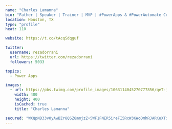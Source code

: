 ```yaml
---
name: "Charles Lamanna"
bio: "Father | Speaker | Trainer | MVP | #PowerApps & #PowerAutomate Community Super User | YouTuber Right-pointing triangle http://youtube.com/c/rezadorrani | Learn - Share - Clockwise rightwards and leftwards open circle arrows"
location: Houston, TX
type: "profile"
heat: 110

website: https://t.co/tAcqSdqguf

twitter:
  username: rezadorrani
  url: https://twitter.com/rezadorrani
  followers: 5033

topics:
  - Power Apps

images:
  - url: https://pbs.twimg.com/profile_images/1063114045270777856/qeT-jpWr_400x400.jpg
    width: 400
    height: 400
    isCached: true
    title: "Charles Lamanna"

secured: "WXQpND33v0yAwBZr8QSZ8mmjzZ+5WF1FNER5ireFI5RcW3KWoDmhRJARKuXTi++goolFzNk1KRhVMCmSzz4HizUiT8XcrUXMDAVRh1iQ7vm+PNb6DyYeWBsFh+GQc/1oSML1z+EG3rdSzVmDJcm9+rTfnznjnMKRAUgU9twJFv7P64JnOJ6Bapw/YaOw5v8mxqr5BSec8dNCFp85IkEJgY0bUR8n0MNemdV7uroq3kN7lFlvTNhjN72PXgd9e4nh5tzuiStuqJ18n6LI7vmMtfzcpa1ssiyzXx5ihN1w6smY/cdYooC8frjl18wTEH8xInNEkohFOC+LriKSW9qzASP6HFc8IbDIwa9YYkNMxp/cPePwrVh0ifwZ9h17hZpoMdPpfBqIjI97wRalucZINQAGYVDBdrr8TjgKK9t2Bys=;3DozjN/AhQhHP5kAx8exUQ=="
---
```


